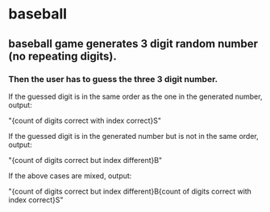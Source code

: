 # baseball
## baseball game generates 3 digit random number (no repeating digits).

### Then the user has to guess the three 3 digit number.

If the guessed digit is in the same order as the one in the generated number, output:

"{count of digits correct with index correct}S"

If the guessed digit is in the generated number but is not in the same order, output:

"{count of digits correct but index different}B"

If the above cases are mixed, output:

"{count of digits correct but index different}B{count of digits correct with index correct}S"

